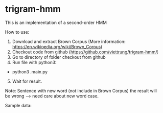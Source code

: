 # trigram-hmm
This is an implementation of a second-order HMM

How to use:

1. Download and extract Brown Corpus (More information: https://en.wikipedia.org/wiki/Brown_Corpus)
2. Checkout code from github (https://github.com/viettrung/trigram-hmm/)
3. Go to directory of folder checkout from github
4. Run file with python3: 
 - python3 .main.py
5. Wait for result.

Note: Sentence with new word (not include in Brown Corpus) the result will be wrong 
--> need care about new word case.

Sample data: 


